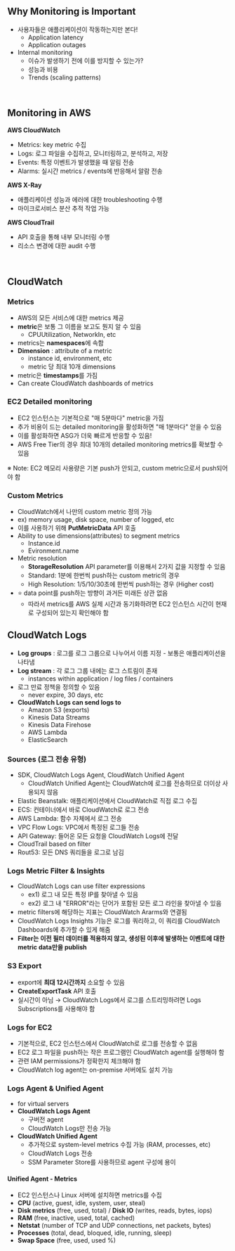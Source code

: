 ## Why Monitoring is Important

- 사용자들은 애플리케이션이 작동하는지만 본다!
  - Application latency
  - Application outages
- Internal monitoring
  - 이슈가 발생하기 전에 이를 방지할 수 있는가?
  - 성능과 비용
  - Trends (scaling patterns)

<br>

## Monitoring in AWS

**AWS CloudWatch**

- Metrics: key metric 수집
- Logs: 로그 파일을 수집하고, 모니터링하고, 분석하고, 저장
- Events: 특정 이벤트가 발생했을 때 알림 전송
- Alarms: 실시간 metrics / events에 반응해서 알람 전송

**AWS X-Ray**

- 애플리케이션 성능과 에러에 대한 troubleshooting 수행
- 마이크로서비스 분산 추적 작업 가능

**AWS CloudTrail**

- API 호출을 통해 내부 모니터링 수행
- 리소스 변경에 대한 audit 수행

<br>

## CloudWatch

### Metrics

- AWS의 모든 서비스에 대한 metrics 제공
- **metric**은 보통 그 이름을 보고도 뭔지 알 수 있음
  - CPUUtilization, NetworkIn, etc
- metrics는 **namespaces**에 속함
- **Dimension** : attribute of a metric
  - instance id, environment, etc
  - metric 당 최대 10개 dimensions
- metric은 **timestamps**를 가짐
- Can create CloudWatch dashboards of metrics

### EC2 Detailed monitoring

- EC2 인스턴스는 기본적으로 "매 5분마다" metric을 가짐
- 추가 비용이 드는 detailed monitoring을 활성화하면 "매 1분마다" 얻을 수 있음
- 이를 활성화하면 ASG가 더욱 빠르게 반응할 수 있음!
- AWS Free Tier의 경우 최대 10개의 detailed monitoring metrics를 확보할 수 있음

※ Note: EC2 메모리 사용량은 기본 push가 안되고, custom metric으로서 push되어야 함

### Custom Metrics

- CloudWatch에서 나만의 custom metric 정의 가능
- ex) memory usage, disk space, number of logged, etc
- 이를 사용하기 위해 **PutMetricData** API 호출
- Ability to use dimensions(attributes) to segment metrics
  - Instance.id
  - Evironment.name
- Metric resolution
  - **StorageResolution** API parameter를 이용해서 2가지 값을 지정할 수 있음
  - Standard: 1분에 한번씩 push하는 custom metric의 경우
  - High Resolution: 1/5/10/30초에 한번씩 push하는 경우 (Higher cost)
- ⭐ data point를 push하는 방향이 과거든 미래든 상관 없음
  - 따라서 metrics를 AWS 실제 시간과 동기화하려면 EC2 인스턴스 시간이 현재로 구성되어 있는지 확인해야 함

## CloudWatch Logs

- **Log groups** : 로그를 로그 그룹으로 나누어서 이름 지정 - 보통은 애플리케이션을 나타냄
- **Log stream** : 각 로그 그룹 내에는 로그 스트림이 존재
  - instances within application / log files / containers
- 로그 만료 정책을 정의할 수 있음
  - never expire, 30 days, etc
- **CloudWatch Logs can send logs to**
  - Amazon S3 (exports)
  - Kinesis Data Streams
  - Kinesis Data Firehose
  - AWS Lambda
  - ElasticSearch

### Sources (로그 전송 유형)

- SDK, CloudWatch Logs Agent, CloudWatch Unified Agent
  - CloudWatch Unified Agent는 CloudWatch에 로그를 전송하므로 더이상 사용되지 않음
- Elastic Beanstalk: 애플리케이션에서 CloudWatch로 직접 로그 수집
- ECS: 컨테이너에서 바로 CloudWatch로 로그 전송
- AWS Lambda: 함수 자체에서 로그 전송
- VPC Flow Logs: VPC에서 특정된 로그들 전송
- API Gateway: 들어온 모든 요청을 CloudWatch Logs에 전달
- CloudTrail based on filter
- Rout53: 모든 DNS 쿼리들을 로그로 남김

### Logs Metric Filter & Insights

- CloudWatch Logs can use filter expressions
  - ex1) 로그 내 모든 특정 IP를 찾아낼 수 있음
  - ex2) 로그 내 "ERROR"라는 단어가 포함된 모든 로그 라인을 찾아낼 수 있음
- metric filters에 해당하는 지표는 CloudWatch Ararms와 연결됨
- CloudWatch Logs Insights 기능은 로그를 쿼리하고, 이 쿼리를 CloudWatch Dashboards에 추가할 수 있게 해줌
- **Filter는 이전 필터 데이터를 적용하지 않고, 생성된 이후에 발생하는 이벤트에 대한 metric data만을 publish**

### S3 Export

- export에 **최대 12시간까지** 소요할 수 있음
- **CreateExportTask** API 호출
- 실시간이 아님 → CloudWatch Logs에서 로그를 스트리밍하려면 Logs Subscriptions를 사용해야 함

### Logs for EC2

- 기본적으로, EC2 인스턴스에서 CloudWatch로 로그를 전송할 수 없음
- EC2 로그 파일을 push하는 작은 프로그램인 CloudWatch agent를 실행해야 함
- 관련 IAM permissions가 정확한지 체크해야 함
- CloudWatch log agent는 on-premise 서버에도 설치 가능

### Logs Agent & Unified Agent

- for virtual servers
- **CloudWatch Logs Agent**
  - 구버전 agent
  - CloudWatch Logs만 전송 가능
- **CloudWatch Unified Agent**
  - 추가적으로 system-level metrics 수집 가능 (RAM, processes, etc)
  - CloudWatch Logs 전송
  - SSM Parameter Store를 사용하므로 agent 구성에 용이

#### Unified Agent - Metrics

- EC2 인스턴스나 Linux 서버에 설치하면 metrics를 수집
- **CPU** (active, guest, idle, system, user, steal)
- **Disk metrics** (free, used, total) / **Disk IO** (writes, reads, bytes, iops)
- **RAM** (free, inactive, used, total, cached)
- **Netstat** (number of TCP and UDP connections, net packets, bytes)
- **Processes** (total, dead, bloqued, idle, running, sleep)
- **Swap Space** (free, used, used %)
